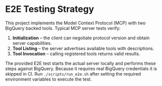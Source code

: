 # E2E Testing Strategy

This project implements the Model Context Protocol (MCP) with two BigQuery backed tools.
Typical MCP server tests verify:

1. **Initialization** – the client can negotiate protocol version and obtain server capabilities.
2. **Tool Listing** – the server advertises available tools with descriptions.
3. **Tool Invocation** – calling registered tools returns valid results.

The provided E2E test starts the actual server locally and performs these steps
against BigQuery. Because it requires real BigQuery credentials it is skipped in
CI. Run `./scripts/run_e2e.sh` after setting the required environment
variables to execute the test.

